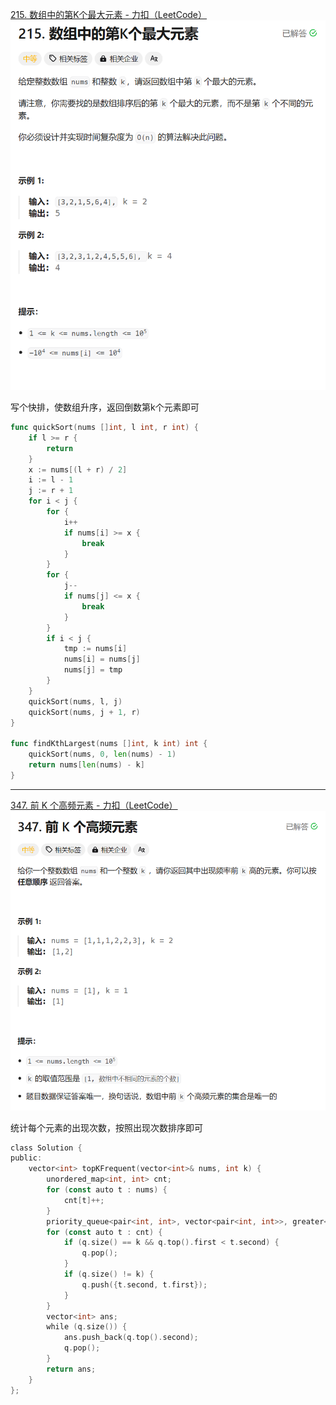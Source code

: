 [215. 数组中的第K个最大元素 - 力扣（LeetCode）](https://leetcode.cn/problems/kth-largest-element-in-an-array/description/?envType=study-plan-v2&envId=top-100-liked)
![image.png](https://raw.githubusercontent.com/ren77281/pigco-image/main/img/202407131526108.png)

写个快排，使数组升序，返回倒数第k个元素即可
```go
func quickSort(nums []int, l int, r int) {
    if l >= r {
        return
    }
    x := nums[(l + r) / 2]
    i := l - 1
    j := r + 1
    for i < j {
        for {
            i++
            if nums[i] >= x {
                break
            }
        }
        for {
            j--
            if nums[j] <= x {
                break
            }
        }
        if i < j {
            tmp := nums[i]
            nums[i] = nums[j]
            nums[j] = tmp
        }
    }
    quickSort(nums, l, j)
    quickSort(nums, j + 1, r)
}

func findKthLargest(nums []int, k int) int {
    quickSort(nums, 0, len(nums) - 1)
    return nums[len(nums) - k]
}
```
***
[347. 前 K 个高频元素 - 力扣（LeetCode）](https://leetcode.cn/problems/top-k-frequent-elements/?envType=study-plan-v2&envId=top-100-liked)
![image.png](https://raw.githubusercontent.com/ren77281/pigco-image/main/img/202407191946968.png)

统计每个元素的出现次数，按照出现次数排序即可
```go
class Solution {
public:
    vector<int> topKFrequent(vector<int>& nums, int k) {
        unordered_map<int, int> cnt;
        for (const auto t : nums) {
            cnt[t]++;
        }
        priority_queue<pair<int, int>, vector<pair<int, int>>, greater<pair<int, int>>> q;
        for (const auto t : cnt) {
            if (q.size() == k && q.top().first < t.second) {
                q.pop();
            }
            if (q.size() != k) {
                q.push({t.second, t.first});
            }
        }
        vector<int> ans;
        while (q.size()) {
            ans.push_back(q.top().second);
            q.pop();
        }
        return ans;
    }
};

```